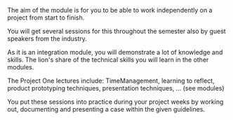 The aim of the module is for you to be able to work independently on a project from start to finish.

You will get several sessions for this throughout the semester also by guest speakers from the industry.

As it is an integration module, you will demonstrate a lot of knowledge and skills. The lion's share of the technical skills you will learn in the other modules.

The Project One lectures include: TimeManagement, learning to reflect, product prototyping techniques, presentation techniques, ... (see modules)

You put these sessions into practice during your project weeks by working out, documenting and presenting a case within the given guidelines.
